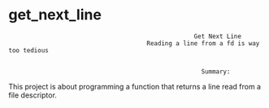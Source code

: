 # get_next_line
                                                       Get Next Line
                                          Reading a line from a fd is way too tedious
                                          
                                          
                                                         Summary: 
This project is about programming a function that returns a line read from a file descriptor.

